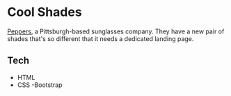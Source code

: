 # Cool Shades

 [Peppers](https:www.peppersusa.com/), a Pittsburgh-based sunglasses company. They have a new pair of shades that's so different that it needs a dedicated landing page.

## Tech

- HTML
- CSS
-Bootstrap
